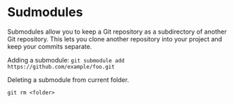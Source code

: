 # Sudmodules
Submodules allow you to keep a Git repository as a subdirectory of another Git repository. This lets you clone another repository into your project and keep your commits separate.

Adding a submodule:
`git submodule add https://github.com/example/foo.git`

Deleting a submodule from current folder.

`git rm <folder>`


